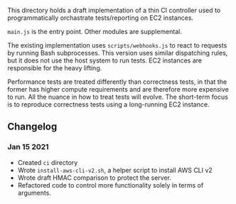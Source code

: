 This directory holds a draft implementation of a thin CI controller
used to programmatically orchastrate tests/reporting on EC2 instances.

`main.js` is the entry point. Other modules are supplemental.

The existing implementation uses `scripts/webhooks.js` to react to
requests by running Bash subprocesses. This version uses similar
dispatching rules, but it does not use the host system to run tests.
EC2 instances are responsible for the heavy lifting.

Performance tests are treated differently than correctness tests, in
that the former has higher compute requirements and are therefore more
expensive to run. All the nuance in how to treat tests will
evolve. The short-term focus is to reproduce correctness tests using a
long-running EC2 instance.



## Changelog

### Jan 15 2021

- Created `ci` directory
- Wrote `install-aws-cli-v2.sh`, a helper script to install AWS CLI v2
- Wrote draft HMAC comparison to protect the server.
- Refactored code to control more functionality solely in terms of arguments.
